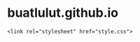 # buatlulut.github.io
<!DOCTYPE html>
<html lang="en">
<head>
    <meta charset="UTF-8">
    <meta http-equiv="X-UA-Compatible" content="ie=edge">
    <meta name="viewport" content="width=device-width, initial-scale=1.0">
    <title>Buat Lulut Kusayang</title>

    <link rel="stylesheet" href="style.css">
</head>

<body>
    <div class="heart"></div>
</body>

</html>

